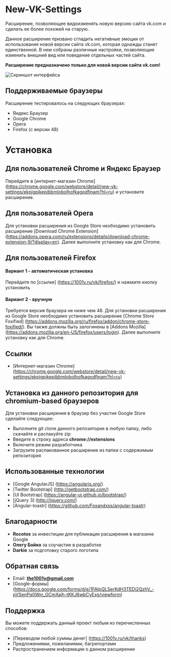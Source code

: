 # New-VK-Settings
Расширение, позволяющее видоизменять новую версию сайта vk.com и сделать ее более похожей на старую.

Данное расширение призвано сгладить негативные эмоции от использования новой версии сайта vk.com, которая однажды станет единственной. В нем собраны различные настройки, позволяющие изменить внешний вид или поведение отдельных частей сайта.

**Расширение предназначено только для новой версии сайта vk.com!**

![Скриншот интерфейса](http://i.imgur.com/QqwcoUM.png)

## Поддерживаемые браузеры
Расширение тестировалось на следующих браузерах:

* Яндекс Браузер
* Google Chrome
* Opera
* Firefox (с версии 48)

# Установка

## Для пользователей Chrome и Яндекс Браузер
Перейдите в [интернет-магазин Chrome] (https://chrome.google.com/webstore/detail/new-vk-settings/ekpjgpjkepibbmlobolhofkagodfjnam?hl=ru) и установите расширение.

## Для пользователей Opera
Для установки расширения из Google Store необходимо установить расширение [Download Chrome Extension] (https://addons.opera.com/ru/extensions/details/download-chrome-extension-9/?display=en). Далее выполните установку как для Chrome.

## Для пользователей Firefox

#### Вариант 1 - автоматическая установка
Перейдите по [ссылке] (https://1001v.ru/vk/firefox/) и нажмите кнопку установить

#### Вариант 2 - вручную
Требуется версия браузера не ниже чем 48. Для установки расширения из Google Store необходимо установить расширение [Chrome Store Foxified] (https://addons.mozilla.org/ru/firefox/addon/chrome-store-foxified/). Вы также должны быть залогинены в [Addons Mozilla] (https://addons.mozilla.org/en-US/firefox/users/login). Далее выполните установку как для Chrome.

## Ссылки

* [Интернет-магазин Chrome] (https://chrome.google.com/webstore/detail/new-vk-settings/ekpjgpjkepibbmlobolhofkagodfjnam?hl=ru)

## Установка из данного репозитория для chromium-based браузеров
Для установки расширения в браузер без участия Google Store сделайте следующее:
* Выполните git clone данного репозитория в любую папку, либо скачайте и распакуйте zip
* Введите в строку адреса **chrome://extensions**
* Включите режим разработчика
* Загрузите распакованное расширение из папки с содержимым репозитория


## Использованные технологии

*  [Google AngularJS] (https://angularjs.org/)
*  [Twitter Bootstrap] (http://getbootstrap.com/)
*  [UI Bootstrap] (https://angular-ui.github.io/bootstrap/)
*  [jQuery 3] (http://jquery.com/)
*  [Angular-toastr] (https://github.com/Foxandxss/angular-toastr)

## Благодарности

* **Rocotos** за инвестиции для публикации расширения в магазине Google
* **Олегу Бойко** за соучастие в разработке
* **Darkie** за подготовку старого логотипа

## Обратная связь

* Email: **the1001v@gmail.com**
* [Google-формы] (https://docs.google.com/forms/d/e/1FAIpQLSerKdH3TEDi2QzhV_-pVSenPq0Wm_GCmXajh-tKKJ6wbCyExg/viewform)

## Поддержка
Вы можете поддержать данный проект любым из перечисленных способов:

* [Переводом любой суммы денег] (https://1001v.ru/vk/thanks)
* Предложениями, пожеланиями, багрепортами
* Распространением информации о данном расширении
